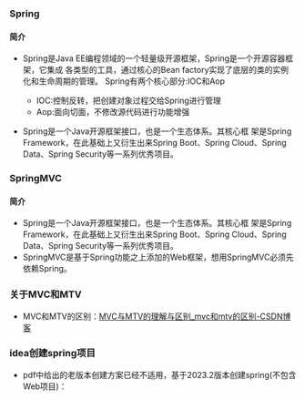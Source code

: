 ### Spring

#### 简介

* Spring是Java EE编程领域的一个轻量级开源框架，Spring是一个开源容器框架，它集成 各类型的工具，通过核心的Bean factory实现了底层的类的实例化和生命周期的管理。 Spring有两个核心部分:IOC和Aop 
  * IOC:控制反转，把创建对象过程交给Spring进行管理
  *  Aop:面向切面，不修改源代码进行功能增强

* Spring是一个Java开源框架接口，也是一个生态体系。其核心框 架是Spring Framework，在此基础上又衍生出来Spring Boot、Spring Cloud、Spring Data、Spring Security等一系列优秀项目。

### SpringMVC

#### 简介

* Spring是一个Java开源框架接口，也是一个生态体系。其核心框 架是Spring Framework，在此基础上又衍生出来Spring Boot、Spring Cloud、Spring Data、Spring Security等一系列优秀项目。
* SpringMVC是基于Spring功能之上添加的Web框架，想用SpringMVC必须先依赖Spring。

### 关于MVC和MTV

* MVC和MTV的区别：[MVC与MTV的理解与区别_mvc和mtv的区别-CSDN博客](https://blog.csdn.net/Lq_520/article/details/81335894)

### idea创建spring项目

* pdf中给出的老版本创建方案已经不适用，基于2023.2版本创建spring(不包含Web项目)：